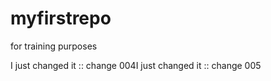 # myfirstrepo
for training purposes

I just changed it :: change 004I just changed it :: change 005
